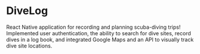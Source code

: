 # DiveLog

React Native application for recording and planning scuba-diving trips! Implemented user authentication, the ability to search for dive 
sites, record dives in a log book, and integrated Google Maps and an API to visually track dive site locations.
